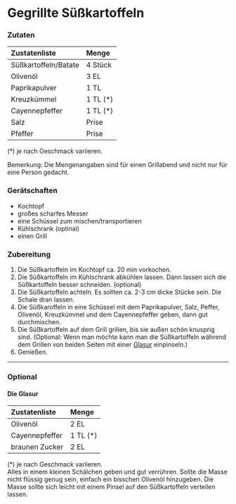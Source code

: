 # Gegrillte Süßkartoffeln

### Zutaten

| Zustatenliste                                  | Menge      |
|:-----------------------------------------------|:-----------|
| Süßkartoffeln/Batate                           | 4 Stück    |
| Olivenöl                                       | 3 EL       |
| Paprikapulver                                  | 1 TL       |
| Kreuzkümmel                                    | 1 TL (*)   |
| Cayennepfeffer                                 | 1 TL (*)   |
| Salz                                           | Prise      |
| Pfeffer                                        | Prise      |

(*) je nach Geschmack variieren.

Bemerkung:
Die Mengenangaben sind für einen Grillabend und nicht nur für eine Person gedacht.

### Gerätschaften

* Kochtopf
* großes scharfes Messer
* eine Schüssel zum mischen/transportieren
* Kühlschrank (optinal)
* einen Grill

### Zubereitung

1. Die Süßkartoffeln im Kochtopf ca. 20 min vorkochen.
2. Die Süßkartoffeln im Kühlschrank abkühlen lassen. Dann lassen sich die Süßkartoffeln besser schneiden. (optional)
3. Die Süßkartoffeln achteln. Es sollten ca. 2-3 cm dicke Stücke sein. Die Schale dran lassen.
4. Die Süßkaroffeln in eine Schüssel mit dem Paprikapulver, Salz, Peffer, Olivenöl, Kreuzkümmel und dem Cayennepfeffer geben, dann gut durchmischen.
5. Die Süßkartoffeln auf dem Grill grillen, bis sie außen schön knusprig sind. (Optional: Wenn man möchte kann man die Süßkartoffeln während dem Grillen von beiden Seiten mit einer [Glasur](#die-glasur) einpinseln.)
6. Genießen.

---
### Optional
#### Die Glasur
| Zustatenliste                                  | Menge      |
|:-----------------------------------------------|:-----------|
| Olivenöl                                       | 2 EL       |
| Cayennepfeffer                                 | 1 TL (*)   |
| braunen Zucker                                 | 2 EL       |

(*) je nach Geschmack variieren.
<br>
Alles in einem kleinen Schälchen geben und gut verrühren. Sollte die Masse nicht flüssig genug sein, einfach ein bisschen Olivenöl hinzugeben. Die Masse sollte sich leicht mit einem Pinsel auf den Süßkartoffeln verteilen lassen.